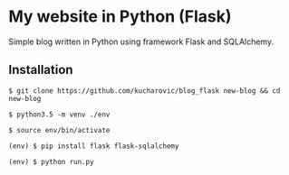 # My website in Python (Flask)

Simple blog written in Python using framework Flask and SQLAlchemy.

## Installation

```
$ git clone https://github.com/kucharovic/blog_flask new-blog && cd new-blog

$ python3.5 -m venv ./env

$ source env/bin/activate

(env) $ pip install flask flask-sqlalchemy

(env) $ python run.py
```

